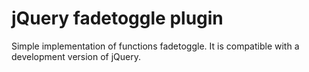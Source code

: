 # jQuery fadetoggle plugin

Simple implementation of functions fadetoggle.
It is compatible with a development version of jQuery.
